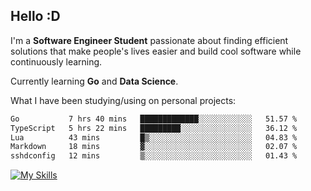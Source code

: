 ## Hello :D

I'm a **Software Engineer Student** passionate about finding efficient solutions that make people's lives easier and build cool software while continuously learning. 

Currently learning **Go** and **Data Science**.

What I have been studying/using on personal projects:
<!--START_SECTION:waka-->

```txt
Go           7 hrs 40 mins   █████████████░░░░░░░░░░░░   51.57 %
TypeScript   5 hrs 22 mins   █████████░░░░░░░░░░░░░░░░   36.12 %
Lua          43 mins         █▒░░░░░░░░░░░░░░░░░░░░░░░   04.83 %
Markdown     18 mins         ▓░░░░░░░░░░░░░░░░░░░░░░░░   02.07 %
sshdconfig   12 mins         ▒░░░░░░░░░░░░░░░░░░░░░░░░   01.43 %
```

<!--END_SECTION:waka-->

[![My Skills](https://skillicons.dev/icons?i=dotnet,java,go,py,html,css,js,docker,linux)](https://skillicons.dev)
